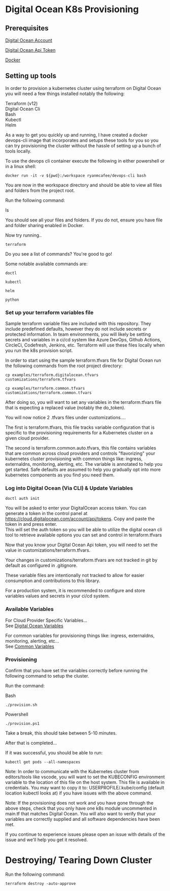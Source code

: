 # Digital Ocean K8s Provisioning

## Prerequisites

[Digital Ocean Account](https://m.do.co/c/da921ed87c7d)     

[Digital Ocean Api Token](https://cloud.digitalocean.com/account/api/tokens)       

[Docker](https://docs.docker.com/get-docker/)       

## Setting up tools

In order to provision a kubernetes cluster using terraform on Digital Ocean you will need a few things installed notably the following:

Terraform (v12)     
Digital Ocean Cli       
Bash        
Kubectl     
Helm     

As a way to get you quickly up and running, I have created a docker devops-cli image that incorporates and setups these tools for you so you can try provisioning the cluster without the hassle of setting up a bunch of tools locally.

To use the devops cli container execute the following in either powershell or in a linux shell:  

    docker run -it -v ${pwd}:/workspace ryanmcafee/devops-cli bash

You are now in the workspace directory and should be able to view all files and folders from the project root.

Run the following command:

ls      

You should see all your files and folders. If you do not, ensure you have file and folder sharing enabled in Docker.       

Now try running..

    terraform

Do you see a list of commands? You're good to go!

Some notable available commands are: 

    doctl

    kubectl

    helm

    python

### Set up your terraform variables file

Sample terraform variable files are included with this repository. They include predefined defaults, however they do not include secrets or protected information. In team environments, you will likely be setting secrets and variables in a ci/cd system like Azure DevOps, Github Actions, CircleCi, Codefresh, Jenkins, etc. Terraform will use these files locally when you run the k8s provision script.

In order to start using the sample terraform.tfvars file for Digital Ocean run the following commands from the root project directory:

    cp examples/terraform.digitalocean.tfvars customizations/terraform.tfvars       

    cp examples/terraform.common.tfvars customizations/terraform.common.tfvars       

After doing so, you will want to set any variables in the terraform.tfvars file that is expecting a replaced value (notably the do_token).

You will now notice 2 .tfvars files under customizations....               

The first is terraform.tfvars, this file tracks variable configuration that is specific to the provisioning requirements for a Kubernetes cluster on a given cloud provider.

The second is terraform.common.auto.tfvars, this file contains variables that are common across cloud providers and controls "flavorizing" your kubernetes cluster provisioning with common things like: ingress, externaldns, monitoring, alerting, etc. The variable is annotated to help you get started. Safe defaults are assumed to help you gradually opt into more kubernetes components as you find you need them.        

### Log into Digital Ocean (Via CLI) & Update Variables

```
doctl auth init
```

You will be asked to enter your DigitalOcean access token. You can generate a token in the control panel at https://cloud.digitalocean.com/account/api/tokens. 
Copy and paste the token in and press enter.  
This will set the auth token so you will be able to utilize the digital ocean cli tool to retrieve available options you can set and control in terraform.tfvars

Now that you know your Digital Ocean Api token, you will need to set the value in customizations/terraform.tfvars.  

Your changes in customizations/terraform.tfvars are not tracked in git by default as configured in .gitignore.  

These variable files are intentionally not tracked to allow for easier consumption and contributions to this library.   

For a production system, it is recommended to configure and store variables values and secrets in your ci/cd system.    

### Available Variables

For Cloud Provider Specific Variables...     
See [Digital Ocean Variables](examples/terraform.digitalocean.tfvars)        

For common variables for provisioning things like: ingress, externaldns, monitoring, alerting, etc...      
See [Common Variables](examples/terraform.digitalocean.tfvars)        

### Provisioning

Confirm that you have set the variables correctly before running the following command to setup the cluster.

Run the command:

Bash    

    ./provision.sh

Powershell      

    ./provision.ps1

Take a break, this should take between 5-10 minutes.    

After that is completed...

If it was successful, you should be able to run:

    kubectl get pods --all-namespaces   

Note: In order to communicate with the Kubernetes cluster from editors/tools like vscode, you will want to set the KUBECONFIG environment variable to the location of this file on the host system. This file is available in credentials. You may want to copy it to: USERPROFILE/.kube/config (default location kubectl looks at) if you have issues with the above command.

Note: If the provisioning does not work and you have gone through the above steps, check that you only have one k8s module uncommented in main.tf that matches Digital Ocean. You will also want to verify that your variables are correctly supplied and all software dependencies have been met.

If you continue to experience issues please open an issue with details of the issue and we'll help you get it resolved.     


# Destroying/ Tearing Down Cluster

Run the following command:      

    terraform destroy -auto-approve     